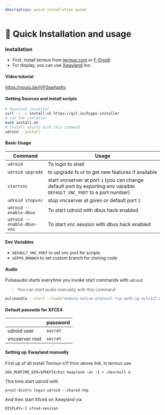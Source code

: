 ```yaml
---
description: quick installation guide
---
```


# 📖 Quick Installation and usage

### Installation

* First, install termux from [termux.com](https://termux.com) or [F-Droid!](https://f-droid.org/en/packages/com.termux/)
* For display, you can use [Xwayland](https://github.com/termux/termux-x11) too.

#### Video tutorial

https://youtu.be/iVF0swfqsKo

#### Getting Sources and install scripts

```bash
# download installer
curl -L -o install.sh https://git.io/hippo-installer
# run the installer
bash install.sh
# Install ubuntu with this command
udroid --install
```

#### Basic Usage

| **Command**                | **Usage**                                                                                                               |
| -------------------------- | ----------------------------------------------------------------------------------------------------------------------- |
| `udroid`                   | To login to shell                                                                                                       |
| `udroid upgrade`           | to upgrade fs or to get new features if available                                                                       |
| `startvnc`                 | start vncserver at port `1` (you can change default port by exporting env varaible `DEFAULT_VNC_PORT` to a port number) |
| `udroid stopvnc`           | stop vncserver at given or default port `1`                                                                             |
| `udroid --enable-dbus`     | To start udroid with dbus hack enabled                                                                                  |
| `udroid --enable-dbus-vnc` | To start vnc session with dbus hack enabled                                                                             |

#### Env Variables

* `DEFAULT_VNC_PORT` to set vnc port for scripts
* `HIPPO_BRANCH` to set custom branch for cloning code

#### Audio

Pulseaudio starts everytime you invoke start commands with `udroid`

> You can start audio manually with this command

```bash
pulseaudio --start --load="module-native-protocol-tcp auth-ip-acl=127.0.0.1 auth-anonymous=1" --exit-idle-time=-1
```

#### Default passwds for XFCE4

|                | password |
| -------------- | -------- |
| udroid user    | `secret` |
| vncserver root | `secret` |

#### Setting up Xwayland manually

First up of all install Termux-x11 from above link, in termux use

```
XDG_RUNTIME_DIR=$PREFIX/bin Xwayland -ac :1 > /dev/null &
```

This time start udroid with

```
proot-distro login udroid --shared-tmp
```

And then start Xfce4 on Xwayland via

```
DISPLAY=:1 xfce4-session
```
